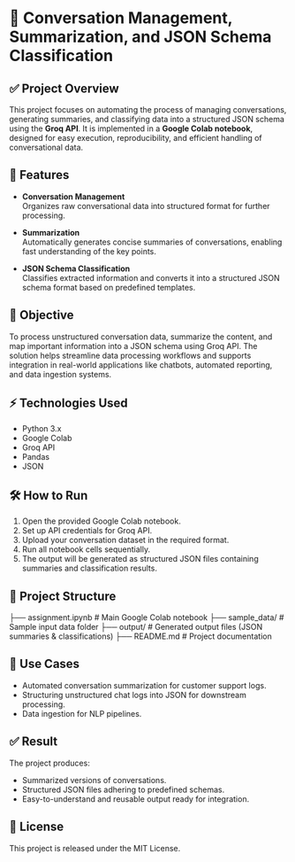 # 📝 Conversation Management, Summarization, and JSON Schema Classification

## ✅ Project Overview

This project focuses on automating the process of managing conversations, generating summaries, and classifying data into a structured JSON schema using the **Groq API**. It is implemented in a **Google Colab notebook**, designed for easy execution, reproducibility, and efficient handling of conversational data.

## 🚀 Features

- **Conversation Management**  
  Organizes raw conversational data into structured format for further processing.

- **Summarization**  
  Automatically generates concise summaries of conversations, enabling fast understanding of the key points.

- **JSON Schema Classification**  
  Classifies extracted information and converts it into a structured JSON schema format based on predefined templates.

## 🎯 Objective

To process unstructured conversation data, summarize the content, and map important information into a JSON schema using Groq API. The solution helps streamline data processing workflows and supports integration in real-world applications like chatbots, automated reporting, and data ingestion systems.

## ⚡ Technologies Used

- Python 3.x  
- Google Colab  
- Groq API  
- Pandas  
- JSON  

## 🛠️ How to Run

1. Open the provided Google Colab notebook.
2. Set up API credentials for Groq API.
3. Upload your conversation dataset in the required format.
4. Run all notebook cells sequentially.
5. The output will be generated as structured JSON files containing summaries and classification results.

## 📁 Project Structure

├── assignment.ipynb # Main Google Colab notebook
├── sample_data/ # Sample input data folder
├── output/ # Generated output files (JSON summaries & classifications)
├── README.md # Project documentation
## 🎯 Use Cases

- Automated conversation summarization for customer support logs.
- Structuring unstructured chat logs into JSON for downstream processing.
- Data ingestion for NLP pipelines.

## ✅ Result

The project produces:
- Summarized versions of conversations.
- Structured JSON files adhering to predefined schemas.
- Easy-to-understand and reusable output ready for integration.

## 📄 License

This project is released under the MIT License.
